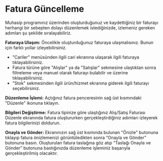 # Fatura Güncelleme

Muhasip programınız üzerinden oluşturduğunuz ve kaydettiğiniz bir faturayı herhangi bir sebepten dolayı düzenlemek istediğinizde, izlemeniz gereken adımları şu şekilde sıralayabiliriz.

**Faturaya Ulaşım:** Öncelikle oluşturduğunuz faturaya ulaşmalısınız. Bunun için farklı yollar izleyebilirsiniz.

* "Cariler" menüsünden ilgili cari ekranına ulaşarak ilgili faturaya tıklayabilirsiniz.
* Fatura türüne göre "Alışlar" ya da "Satışlar" sekmesine ulaştıktan sonra filtreleme veya manuel olarak faturayı bulabilir ve üzerine tıklayabilirsiniz.
* "Stok" sekmesinden ilgili ürün/hizmet ekranına giderek ilgili faturayı seçebilirsiniz.

**Düzenleme İşlemi:** Açtığınız fatura penceresinin sağ üst kısmındaki "Düzenle" ikonuna tıklayın.

**Bilgileri Değiştirme:** Fatura tipinize göre ulaştığınız Alış/Satış Faturası Düzenle ekranında fatura oluştururken gerçekleştirdiğiniz adımları izleyerek fatura bilgilerinizi doldurun.

**Onayla ve Gönder:** Ekranınızın sağ üst kısmında bulunan "Önizle" butonuna tıklayıp fatura önizlemenizi görüntüledikten sonra “Onayla ve Gönder” butonuna basın. Oluşturulan fatura taslağına göz atıp “Taslağı Onayla ve Gönder” butonuna bastığınızda düzenleme işleminiz başarıyla gerçekleştirilmiş olacaktır.
